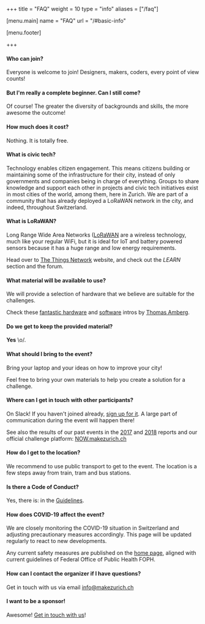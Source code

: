 +++
title = "FAQ"
weight = 10
type = "info"
aliases = ["/faq"]

[menu.main]
  name = "FAQ"
  url = "/#basic-info"

[menu.footer]

+++

#### Who can join?

Everyone is welcome to join! Designers, makers, coders, every point of view counts!

#### But I'm really a complete beginner. Can I still come?

Of course! The greater the diversity of backgrounds and skills,
the more awesome the outcome!

#### How much does it cost?

Nothing. It is totally free.

#### What is civic tech?

Technology enables citizen engagement. This means citizens building or maintaining some of the infrastructure for their city, instead of only governments and companies being in charge of everything. 
Groups to share knowledge and support each other in projects and civic tech initiatives exist in most cities of the world, among them, here in Zurich. We are part of a community that has already deployed a LoRaWAN network in the city, and indeed, throughout Switzerland.

#### What is LoRaWAN?

Long Range Wide Area Networks ([LoRaWAN](https://de.wikipedia.org/wiki/Long_Range_Wide_Area_Network) are a wireless technology, much like your regular WiFi, but it is ideal for IoT and battery powered sensors because it has a huge range and low energy requirements. 

Head over to [The Things Network](https://thethingsnetwork.org) website, and check out
the *LEARN* section and the forum.

#### What material will be available to use?

We will provide a selection of hardware that we believe are suitable for the challenges.

Check these [fantastic hardware](https://github.com/makezurich/makezurich-hardware-intro/blob/master/README.md) and [software](https://github.com/makezurich/makezurich-software-intro/blob/master/README.md) intros by [Thomas Amberg](https://twitter.com/tamberg).

#### Do we get to keep the provided material?

**Yes** \o/.

#### What should I bring to the event?

Bring your laptop and your ideas on how to improve your city!

Feel free to bring your own materials to help you create a solution for a challenge.

#### Where can I get in touch with other participants?

On Slack! If you haven't joined already, [sign up for it](https://ttn-ch.herokuapp.com).
A large part of communication during the event will happen there!

See also the results of our past events in the [2017](/2017/) and [2018](/2018/) reports and our official challenge platform: [NOW.makezurich.ch](https://now.makezurich.ch)

#### How do I get to the location?

We recommend to use public transport to get to the event. The location is a few steps away from train, tram and bus stations.

#### Is there a Code of Conduct?

Yes, there is: in the [Guidelines](/guidelines).

#### How does COVID-19 affect the event?

We are closely monitoring the COVID-19 situation in Switzerland and adjusting precautionary measures accordingly. This page will be updated regularly to react to new developments.

Any current safety measures are published on the [home page](/#covid-protection), aligned with current guidelines of Federal Office of Public Health FOPH.

#### How can I contact the organizer if I have questions?

Get in touch with us via email [info@makezurich.ch](mailto:info@makezurich.ch)

#### I want to be a sponsor!

Awesome! [Get in touch with us](https://docs.google.com/forms/d/e/1FAIpQLSdRl0GB3NludsBC6zTWhVvKDKMKrmy5nTXiCkX0NR4UpuK0Sw/viewform?usp=sf_link)!
